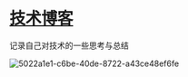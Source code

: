 # [技术博客](https://eplover.github.io)

记录自己对技术的一些思考与总结

![5022a1e1-c6be-40de-8722-a43ce48ef6fe](https://cloud.githubusercontent.com/assets/11499979/24575212/d4e608de-16d1-11e7-8149-14bbe0002d59.png)
